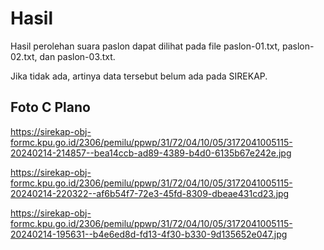 # Hasil

Hasil perolehan suara paslon dapat dilihat pada file paslon-01.txt, paslon-02.txt, dan paslon-03.txt.

Jika tidak ada, artinya data tersebut belum ada pada SIREKAP.

## Foto C Plano

https://sirekap-obj-formc.kpu.go.id/2306/pemilu/ppwp/31/72/04/10/05/3172041005115-20240214-214857--bea14ccb-ad89-4389-b4d0-6135b67e242e.jpg

https://sirekap-obj-formc.kpu.go.id/2306/pemilu/ppwp/31/72/04/10/05/3172041005115-20240214-220322--af6b54f7-72e3-45fd-8309-dbeae431cd23.jpg

https://sirekap-obj-formc.kpu.go.id/2306/pemilu/ppwp/31/72/04/10/05/3172041005115-20240214-195631--b4e6ed8d-fd13-4f30-b330-9d135652e047.jpg
